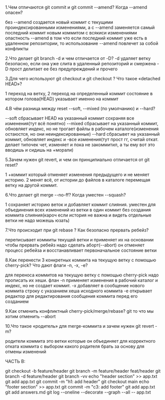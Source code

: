1.Чем отличаются git commit и git commit --amend? Когда --amend опасен?

 без --amend создается новый коммит с текущими проиндексированными изменениями, а с --amend заменяется самый последний коммит новым коммитом с всякиси изменениями
 опастность --amend в том что если последний коммит уже есть в удаленном репозитории, то использование --amend повлечет за собой конфликты

2.Что делает git branch -d и чем отличается от -D?
 -d удаляет ветку безопасно, если она уже слита в удаленный репозиторий и смержена
 -D прост делитает ее без предупреждений и прочего

3.Для чего используют git checkout <branch> и git checkout <commit>? Что такое «detached HEAD»?

 1 переход на ветку, 2 переход на определенный коммит
 состояние в котором голова(HEAD) указывает именно на коммит 

4.В чём разница между reset --soft, --mixed (по умолчанию) и --hard?

 --soft сбрасывает HEAD на указанный коммит сохраняя все изменения(тут всё понятно)
 --mixed сбрасывает на указанный коммит, обновляет индекс, но не трогает файлы в рабочем каталоге(изменения остаюстся, но они неиндексированные)
 --hard сбрасывет на указанный коммит, обновляет индекс и -все изменения(тут прост гг, считай откат. делает типочек чет, изменяет и  пока не закоммитил, а ты ему вот это вводишь и сидишь на +морали)

5.Зачем нужен git revert, и чем он принципиально отличается от git reset?

 1 +коммит который отменяет изменения предыдущего и не меняет историю. 2 менят всё, от истории до файлов в каталоге перемещая ветку на другой коммит.

6.Что делает git merge --no-ff? Когда уместен --squash?

 1 сохраняет историю веток и добавляет коммит слияния. уместен для объединения всех изменений из ветки в один коммит без создания коммита слияния(кароч если история не важна и видеть отдельные ветки не надо можешь юзать)

7.Что происходит при git rebase <base>? Как безопасно прервать ребейз?

 переписывает коммиты текущей ветки и применяет их на основании <base>
 чтобы прервать ребейз надо сделать аборт(--abort) он отменяет процесс ребейза и восстанавливает первоначальное состояние ветки

8.Как перенести 3 конкретных коммита на текущую ветку с помощью cherry-pick? Что дают флаги -n, -x, -e?

 для переноса коммитов на текущую ветку с помощью cherry-pick надо прописать их хеши. флан -n применяет изменения в рабочий каталог и индекс, но не создает коммит. -x добавляет в сообщение нового коммита строку с указанием хеша исходного коммита
 -e открывает редактор для редактирования сообщения коммита перед его созданием

9.Как отменить конфликтный cherry-pick/merge/rebase?
 git то что мы хотим отменить --abort

10.Что такое «родитель» для merge-коммита и зачем нужен git revert -m?

 родители коммита это ветки которые он объединяет
 для корректного отката коммита с выбором какого родителя брать за основу для отмены изменений

ЧАСТЬ B:

git checkout -b feature/header
git branch -m feature/header feat/header
git branch -d feature/header
git branch -vv
echo "header section" >> app.txt 
git add app.txt 
git commit -m "h1: add header" 
git checkout main 
echo "footer section" >> app.txt
git commit -m "c3: add footer"
git add app.txt   
git add answers.md
git log --oneline --decorate --graph --all -- app.txt

